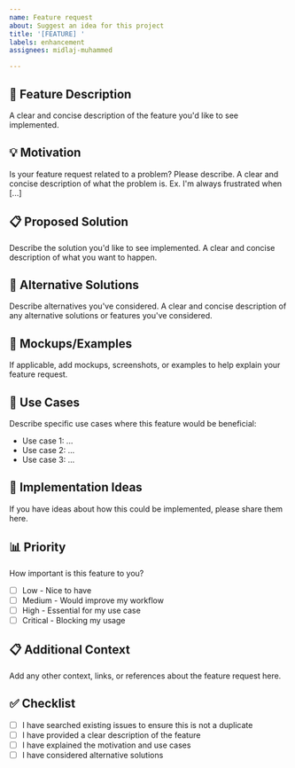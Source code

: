 ```yaml
---
name: Feature request
about: Suggest an idea for this project
title: '[FEATURE] '
labels: enhancement
assignees: midlaj-muhammed

---
```


## 🚀 Feature Description
A clear and concise description of the feature you'd like to see implemented.

## 💡 Motivation
Is your feature request related to a problem? Please describe.
A clear and concise description of what the problem is. Ex. I'm always frustrated when [...]

## 📋 Proposed Solution
Describe the solution you'd like to see implemented.
A clear and concise description of what you want to happen.

## 🔄 Alternative Solutions
Describe alternatives you've considered.
A clear and concise description of any alternative solutions or features you've considered.

## 📸 Mockups/Examples
If applicable, add mockups, screenshots, or examples to help explain your feature request.

## 🎯 Use Cases
Describe specific use cases where this feature would be beneficial:
- Use case 1: ...
- Use case 2: ...
- Use case 3: ...

## 🔧 Implementation Ideas
If you have ideas about how this could be implemented, please share them here.

## 📊 Priority
How important is this feature to you?
- [ ] Low - Nice to have
- [ ] Medium - Would improve my workflow
- [ ] High - Essential for my use case
- [ ] Critical - Blocking my usage

## 📋 Additional Context
Add any other context, links, or references about the feature request here.

## ✅ Checklist
- [ ] I have searched existing issues to ensure this is not a duplicate
- [ ] I have provided a clear description of the feature
- [ ] I have explained the motivation and use cases
- [ ] I have considered alternative solutions
